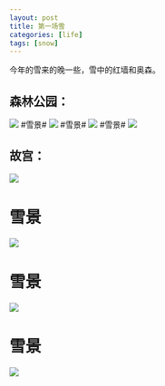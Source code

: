 ```yaml
---
layout: post
title: 第一场雪
categories: [life]
tags: [snow]
---
```


今年的雪来的晚一些，雪中的红墙和奥森。
## 森林公园： ##
![](http://mattma2009.qiniudn.com/20140208Snow/IMG_3883.jpg)
#雪景#
![](http://mattma2009.qiniudn.com/20140208Snow/IMG_3889.jpg)
#雪景#
![](http://mattma2009.qiniudn.com/20140208Snow/IMG_3901.jpg)
#雪景#
![](http://mattma2009.qiniudn.com/20140208Snow/IMG_3903.jpg)

## 故宫： ##
![](http://mattma2009.qiniudn.com/20140208Snow/2014-02-07%20143321.jpg)
# 雪景 #
![](http://mattma2009.qiniudn.com/20140208Snow/2014-02-07%20145949.jpg)
# 雪景 #
![](http://mattma2009.qiniudn.com/20140208Snow/2014-02-07%20150801.jpg)
# 雪景 #
![](http://mattma2009.qiniudn.com/20140208Snow/2014-02-07%20153148.jpg)
